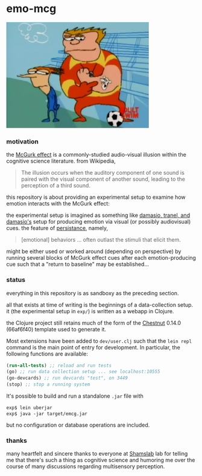# emo-mcg

![mcguirk](doc/img/coach.jpg)

### motivation

the [McGurk effect](https://en.wikipedia.org/wiki/McGurk_effect)
is a commonly-studied audio-visual illusion within the
cognitive science literature.  from Wikipedia,

> The illusion occurs when the auditory component of one sound is paired with the visual component of another sound, leading to the perception of a third sound.

this repository is about providing an experimental setup to
examine how emotion interacts with the McGurk effect:

the experimental setup is imagined as something like
[damasio, tranel, and damasio's](doc/damasios_tranel__1991.pdf)
setup for producing emotion via visual (or possibly audiovisual)
cues.
the feature of [persistance](doc/anderson__2014.pdf), namely,

> [emotional] behaviors ... often outlast the stimuli that elicit them.

might be either used or worked around (depending on perspective)
by running several blocks of McGurk effect cues after each
emotion-producing cue such that a "return to baseline" may be
established...

### status

everything in this repository is as sandboxy as the preceding
section.

all that exists at time of writing is the beginnings of a
data-collection setup.  it (the experimental setup in `exp/`) is
written as a webapp in Clojure.

the Clojure project still retains much of the form of the
[Chestnut](https://github.com/plexus/chestnut) 0.14.0 (66af6f40)
template used to generate it.

Most extensions have been added to `dev/user.clj` such that
the `lein repl` command is the main point of entry for development.
In particular, the following functions are available:

```clojure
(run-all-tests) ;; reload and run tests
(go) ;; run data collection setup ... see localhost:10555
(go-devcards) ;; run devcards "test", on 3449
(stop) ;; stop a running system
```

It's possible to build and run a standalone `.jar` file with

```shell
exp$ lein uberjar
exp$ java -jar target/emcg.jar
```

but no configuration or database operations are included.

### thanks

many heartfelt and sincere thanks to everyone at
[Shamslab](https://shamslab.psych.ucla.edu/people/) lab
for telling me that there's such a thing as cognitive science
and humoring me over the course of many discussions regarding
multisensory perception.

